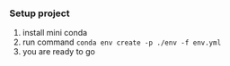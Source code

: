 ### Setup project
1. install mini conda
2. run command `conda env create -p ./env -f env.yml`
3. you are ready to go

